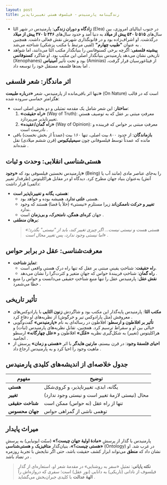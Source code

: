 ```yaml
---
layout: post
title: زندگینامه پارمنیدس - فیلسوف هستیِ تغییرناپذیر
---
```


- **زادگاه و دوران زندگی**: پارمنیدس در شهر الئا (Elea) در جنوب ایتالیای امروزی، بین سال‌های **۵۱۵ تا ۵۴۰ پیش از میلاد** به دنیا آمد و حدود سال‌های **۴۴۶ تا ۴۷۰ پیش از میلاد** درگذشت. او اشراف‌زاده بود و در قانونگذاری شهرش نقش فعالی داشت. همچنین به عنوان **"طبیب چهارم"** (لقبی مرتبط با مکتب پزشکی) شناخته می‌شد .  
- **پیشینه فلسفی**: اگرچه برخی کسنوفانس را بنیانگذار مکتب الئا می‌دانند، اما شواهد تاریخی نشان می‌دهد پارمنیدس بنیانگذار اصلی این مکتب بود. او شاگرد **کسنوفانس** (Xenophanes) بود و تحت تأثیر **آمینیاس** (Aminias) از فیثاغورسیان قرار گرفت، اما بعدها فلسفه مستقل خود را توسعه داد .  

## اثر ماندگار: شعر فلسفی  
تنها اثر باقی‌مانده از پارمنیدس، شعر **«درباره طبیعت»** (On Nature) است که در قالب هگزامترِ حماسی سروده شده:  
- **ساختار**: این شعر شامل یک مقدمه تمثیلی و دو بخش اصلی است:  
  1. **«راه حقیقت»** (Way of Truth): معرفتِ مبتنی بر عقل که به توصیف هستیِ تغییرناپذیر می‌پردازد.  
  2. **«راه گمان/عقیده»** (Way of Opinion): معرفتِ مبتنی بر حواس که فریبنده و نادرست است .  
- **بازماندگان**: از حدود ۸۰۰ بیت اصلی، تنها ۱۶۰ بیت (عمدتاً از بخش نخست) باقی مانده که عمدتاً توسط فیلسوفانی چون **سیمپلیکیوس** (قرن ششم میلادی) نقل شده‌اند .  

## هستی‌شناسی انقلابی: وحدت و ثبات  
پارمنیدس نخستین فیلسوفی بود که **«وجود»** (Being) را به‌جای عناصر مادی (مانند آب یا آتش) به‌عنوان بنیاد جهان مطرح کرد. دیدگاه او در مقابل هراکلیتوس (طرفدار تغییر دائمی) قرار داشت:  
- **هستی، یگانه و تغییرناپذیر است**:  
  - هستی **علتی ندارد**، همیشه بوده و خواهد بود.  
  - **تغییر و حرکت ناممکن‌اند** زیرا مستلزمِ «نیستی» (خلأ یا فضا) هستند که وجود ندارد.  
  - جهان **کره‌ای همگن، نامتحرک، و بی‌زمان** است .  
- **برهان منطقی**:  
  > *«هستی هست و نیستی نیست... اگر چیزی تغییر کند، باید از "نیستی" بگذرد؛ اما نیستی وجود ندارد، پس تغییر محال است»* .  

## معرفت‌شناسی: عقل در برابر حواس  
- **تمایز شناخت**:  
  - **راه حقیقت**: شناختِ یقینیِ مبتنی بر عقل که تنها راه درکِ هستیِ واقعی است.  
  - **راه گمان**: شناختِ فریبندهٔ حواس که جهانِ متغیر و کثرت‌گرا را نشان می‌دهد .  
- **نقش عقل**: پارمنیدس عقل را تنها منبعِ شناختِ حقیقی می‌دانست و حواس را منبعِ خطا می‌شمرد .  

## تأثیر تاریخی  
- **مکتب الئا**: پارمنیدس پایه‌گذار این مکتب بود و شاگردش **زنون الئایی** با پارادوکس‌های معروفش (مثل پارادوکس تیر و خرگوش) از نظریه‌های او دفاع کرد .  
- **تأثیر بر افلاطون و ارسطو**: افلاطون در رساله‌ای به نام **«پارمنیدس»** گفت‌وگویی خیالی بین او و سقراط ترسیم کرد. همچنین، تقابلِ نظریه‌های پارمنیدس (ثبات) و هراکلیتوس (تغییر) به شکل‌گیری نظریه‌ **«مُثُل»** افلاطون و **«علل چهارگانه»** ارسطو انجامید .  
- **احیای فلسفهٔ وجود**: در قرن بیستم، **مارتین هایدگر** با اثر **«هستی و زمان»** پرسش از ماهیت وجود را احیا کرد و به پارمنیدس ارجاع داد .  

## جدول خلاصه‌ای از اندیشه‌های کلیدی پارمنیدس

| مفهوم | توضیح |
|--------|--------|
| **هستی** | یگانه، ابدی، تغییرناپذیر، و کروی‌شکل |
| **تغییر** | محال (نیستی لازمهٔ تغییر است و نیستی وجود ندارد) |
| **شناخت حقیقی** | تنها از راه عقل (نه حواس) ممکن است |
| **جهان محسوس** | توهمی ناشی از گمراهی حواس |

## میراث پایدار  
پارمنیدس با گذار از پرسشِ **«مادهٔ اولیهٔ جهان چیست؟»** (سنّت ایونیایی) به پرسشِ **«هستی چیست؟»**، بنیان‌گذار **متافیزیک** و **هستی‌شناسی** (Ontology) در غرب شد. او نشان داد که **منطق** می‌تواند ابزار کشف حقیقت باشد، حتی اگر نتایجش با تجربهٔ روزمره در تضاد باشد .  

> **نکته پایانی**: تمثیلِ «سفر به روشنایی» در مقدمهٔ شعر او، استعاره‌ای از گذارِ فیلسوف از نادانی (تاریکی) به دانایی (نورِ عقل) است؛ سفری که دروازه‌اش را **الههٔ عدالت** با کلیدی جبران‌بخش می‌گشاید .
